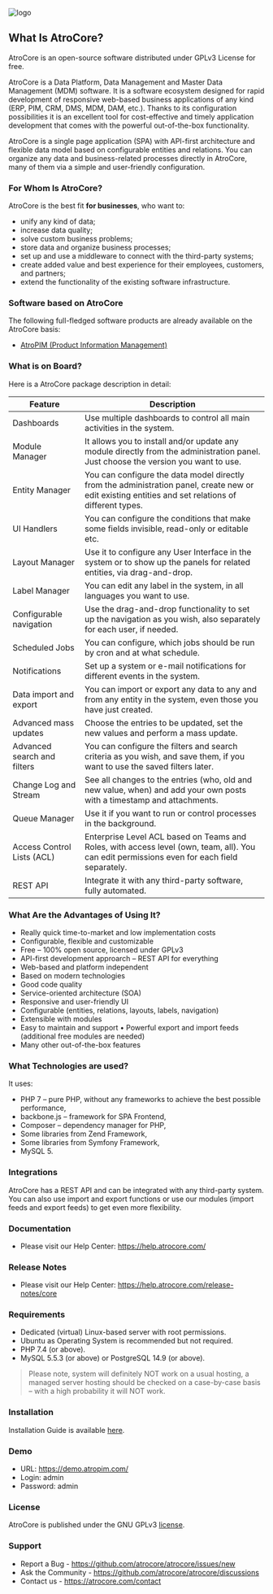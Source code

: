 ![logo](_assets/AtroCore_logo_color_248.png)

## What Is AtroCore? 

AtroCore is an open-source software distributed under GPLv3 License for free.

AtroCore is a Data Platform, Data Management and Master Data Management (MDM) software. It is a software ecosystem designed for rapid development of responsive web-based business applications of any kind (ERP, PIM, CRM, DMS, MDM, DAM, etc.). Thanks to its configuration possibilities it is an excellent tool for cost-effective and timely application development that comes with the powerful out-of-the-box functionality.

AtroCore is a single page application (SPA) with API-first architecture and flexible data model based on configurable entities and relations. You can organize any data and business-related processes directly in AtroCore, many of them via a simple and user-friendly configuration.

### For Whom Is AtroCore?

AtroCore is the best fit **for businesses**, who want to:

* unify any kind of data;
* increase data quality;
* solve custom business problems;
* store data and organize business processes;
* set up and use a middleware to connect with the third-party systems;
* create added value and best experience for their employees, customers, and partners;
* extend the functionality of the existing software infrastructure.

### Software based on AtroCore

The following full-fledged software products are already available on the AtroCore basis:
* [AtroPIM (Product Information Management)](https://github.com/atrocore/atropim)


### What is on Board?

Here is a AtroCore package description in detail:

| Feature                     | Description                                                   |
| --------------------------- | ------------------------------------------------------------ |
| Dashboards                  | Use multiple dashboards to control all main activities in the system. |
| Module Manager              | It allows you to install and/or update any module directly from the administration panel. Just choose the version you want to use. |
| Entity Manager              | You can configure the data model directly from the administration panel, create new or edit existing entities and set relations of different types. |
| UI Handlers                 | You can configure the conditions that make some fields invisible, read-only or editable etc. |
| Layout Manager              | Use it to configure any User Interface in the system or to show up the panels for related entities, via drag-and-drop. |
| Label Manager               | You can edit any label in the system, in all languages you want to use. |
| Configurable navigation     | Use the drag-and-drop functionality to set up the navigation as you wish, also separately for each user, if needed. |
| Scheduled Jobs              | You can configure, which jobs should be run by cron and at what schedule. |
| Notifications               | Set up a system or e-mail notifications for different events in the system. |
| Data import and export      | You can import or export any data to any and from any entity in the system, even those you have just created. |
| Advanced mass updates       | Choose the entries to be updated, set the new values and perform a mass update. |
| Advanced search and filters | You can configure the filters and search criteria as you wish, and save them, if you want to use the saved filters later. |
| Change Log and Stream       | See all changes to the entries (who, old and new value, when) and add your own posts with a timestamp and attachments. |
| Queue Manager               | Use it if you want to run or control processes in the background. |
| Access Control Lists (ACL)  | Enterprise Level ACL based on Teams and Roles, with access level (own, team, all). You can edit permissions even for each field separately. |
| REST API                    | Integrate it with any third-party software, fully automated. |

### What Are the Advantages of Using It?

* Really quick time-to-market and low implementation costs
* Configurable, flexible and customizable
* Free – 100% open source, licensed under GPLv3
* API-first development approarch – REST API for everything
* Web-based and platform independent
* Based on modern technologies
* Good code quality
* Service-oriented architecture (SOA)
* Responsive and user-friendly UI
* Configurable (entities, relations, layouts, labels, navigation)
* Extensible with modules
* Easy to maintain and support
•	Powerful export and import feeds (additional free modules are needed)
* Many other out-of-the-box features


### What Technologies are used?

It uses:

* PHP 7 – pure PHP, without any frameworks to achieve the best possible performance,
* backbone.js – framework for SPA Frontend,
* Composer – dependency manager for PHP,
* Some libraries from Zend Framework,
* Some libraries from Symfony Framework,
* MySQL 5.

### Integrations

AtroCore has a REST API and can be integrated with any third-party system. You can also use import and export functions or use our modules (import feeds and export feeds) to get even more flexibility.

### Documentation

- Please visit our Help Center: https://help.atrocore.com/

### Release Notes

- Please visit our Help Center: https://help.atrocore.com/release-notes/core

### Requirements

* Dedicated (virtual) Linux-based server with root permissions. 
* Ubuntu as Operating System is recommended but not required.
* PHP 7.4 (or above).
* MySQL 5.5.3 (or above) or PostgreSQL 14.9 (or above).

> Please note, system will definitely NOT work on a usual hosting, a managed server hosting should be checked on a case-by-case basis – with a high probability it will NOT work.

### Installation

Installation Guide is available [here](https://help.atrocore.com/installation-and-maintenance/installation).

### Demo
- URL: https://demo.atropim.com/
- Login: admin
- Password: admin

### License

AtroCore is published under the GNU GPLv3 [license](LICENSE.txt).

### Support

- Report a Bug - https://github.com/atrocore/atrocore/issues/new
- Ask the Community - https://github.com/atrocore/atrocore/discussions
- Сontact us - https://atrocore.com/contact
